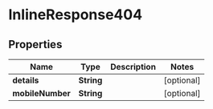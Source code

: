 # InlineResponse404

## Properties
Name | Type | Description | Notes
------------ | ------------- | ------------- | -------------
**details** | **String** |  |  [optional]
**mobileNumber** | **String** |  |  [optional]
